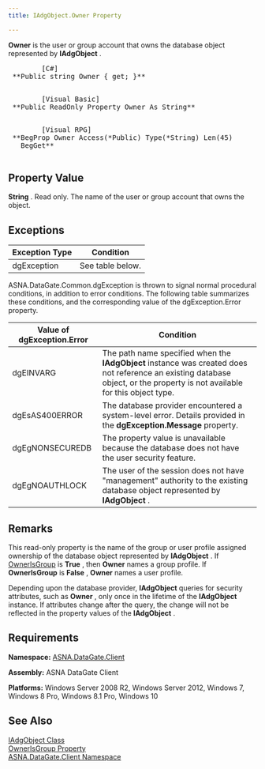 ```yaml
---
title: IAdgObject.Owner Property

---
```


**Owner** is the user or group account that owns the database object represented by **IAdgObject** .
<pre>        <span class="lang">[C#]</span>
 **Public string Owner { get; }** 
      </pre>
<pre>        <span class="lang">[Visual Basic] </span>
 **Public ReadOnly Property Owner As String** 
      </pre>
<pre class="prettyprint">
        <span class="lang">[Visual RPG]</span>
 **BegProp Owner Access(*Public) Type(*String) Len(45)
   BegGet** 
      </pre>

## Property Value

**String** . Read only. The name of the user or group account that owns the object. 
## Exceptions



| Exception Type | Condition |
| ---- | ---- |
| dgException | See table below. |



ASNA.DataGate.Common.dgException is thrown to signal normal procedural conditions, in addition to error conditions. The following table summarizes these conditions, and the corresponding value of the dgException.Error property.



| Value of dgException.Error | Condition |
| ---- | ---- |
| <p>dgEINVARG | The path name specified when the **IAdgObject** instance was created does not reference an existing database object, or the property is not available for this object type. |
| dgEsAS400ERROR | The database provider encountered a system-level error. Details provided in the **dgException.Message** property. |
| dgEgNONSECUREDB | The property value is unavailable because the database does not have the user security feature. |
| dgEgNOAUTHLOCK | The user of the session does not have "management" authority to the existing database object represented by **IAdgObject** . |



## Remarks

This read-only property is the name of the group or user profile assigned ownership of the database object represented by **IAdgObject** . If [OwnerIsGroup](iadg-object-class-owner-isgroup-property.html) is **True** , then **Owner** names a group profile. If **OwnerIsGroup** is **False** , **Owner** names a user profile.

Depending upon the database provider, **IAdgObject** queries for security attributes, such as **Owner** , only once in the lifetime of the **IAdgObject** instance. If attributes change after the query, the change will not be reflected in the property values of the **IAdgObject** . 
## Requirements

**Namespace:** [ASNA.DataGate.Client](datagate-client-namespace.html) 

**Assembly:** ASNA DataGate Client

**Platforms:** Windows Server 2008 R2, Windows Server 2012, Windows 7, Windows 8 Pro, Windows 8.1 Pro, Windows 10
## See Also


[IAdgObject Class](iadg-object-class.html)
      <br />
[OwnerIsGroup Property](iadg-object-class-owner-isgroup-property.html)
      <br />
[ASNA.DataGate.Client Namespace](datagate-client-namespace.html)

